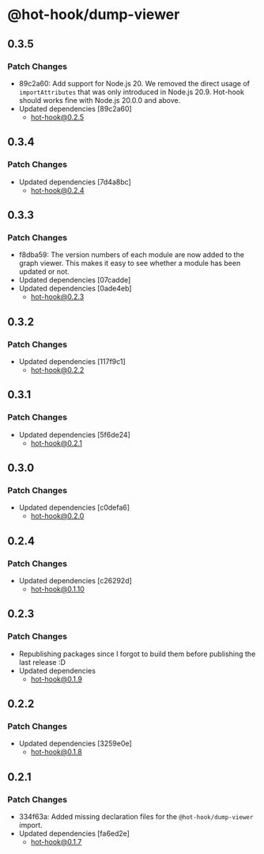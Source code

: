 # @hot-hook/dump-viewer

## 0.3.5

### Patch Changes

- 89c2a60: Add support for Node.js 20. We removed the direct usage of `importAttributes` that was only introduced in Node.js 20.9. Hot-hook should works fine with Node.js 20.0.0 and above.
- Updated dependencies [89c2a60]
  - hot-hook@0.2.5

## 0.3.4

### Patch Changes

- Updated dependencies [7d4a8bc]
  - hot-hook@0.2.4

## 0.3.3

### Patch Changes

- f8dba59: The version numbers of each module are now added to the graph viewer. This makes it easy to see whether a module has been updated or not.
- Updated dependencies [07cadde]
- Updated dependencies [0ade4eb]
  - hot-hook@0.2.3

## 0.3.2

### Patch Changes

- Updated dependencies [117f9c1]
  - hot-hook@0.2.2

## 0.3.1

### Patch Changes

- Updated dependencies [5f6de24]
  - hot-hook@0.2.1

## 0.3.0

### Patch Changes

- Updated dependencies [c0defa6]
  - hot-hook@0.2.0

## 0.2.4

### Patch Changes

- Updated dependencies [c26292d]
  - hot-hook@0.1.10

## 0.2.3

### Patch Changes

- Republishing packages since I forgot to build them before publishing the last release :D
- Updated dependencies
  - hot-hook@0.1.9

## 0.2.2

### Patch Changes

- Updated dependencies [3259e0e]
  - hot-hook@0.1.8

## 0.2.1

### Patch Changes

- 334f63a: Added missing declaration files for the `@hot-hook/dump-viewer` import.
- Updated dependencies [fa6ed2e]
  - hot-hook@0.1.7
